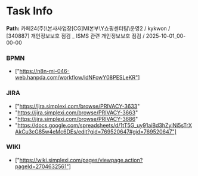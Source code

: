 # Task Info

**Path:** 카페24(주)\본사사업장\[CG]MI본부\Y쇼핑센터팀\운영2 / kykwon / [340887] 개인정보보호 점검 _ ISMS 관련 개인정보보호 점검 / 2025-10-01_00-00-00

### BPMN
- ["https://n8n-mi-046-web.hanpda.com/workflow/ldNFowY08PESLeKR"]

### JIRA
- ["https://jira.simplexi.com/browse/PRIVACY-3633"
- "https://jira.simplexi.com/browse/PRIVACY-3663"
- "https://jira.simplexi.com/browse/PRIVACY-3686"
- "https://docs.google.com/spreadsheets/d/1tT5G_uy91aiBd3hZyiNi5sTrXAkCu3cG85w4eMc6DEs/edit?gid=769520647#gid=769520647"]

### WIKI
- ["https://wiki.simplexi.com/pages/viewpage.action?pageId=2704632561"]

